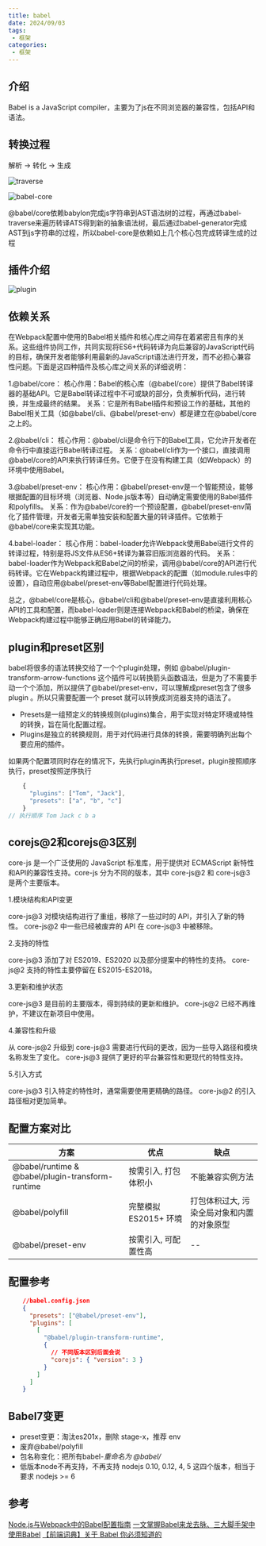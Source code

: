 ```yaml
---
title: babel
date: 2024/09/03
tags:
 - 框架
categories:
 - 框架
---
```


## 介绍

Babel is a JavaScript compiler，主要为了js在不同浏览器的兼容性，包括API和语法。

## 转换过程

解析 -> 转化 -> 生成

![traverse](./assets/babel/traverse.png "traverse")

![babel-core](./assets/babel/core.png "babel-core")

@babel/core依赖babylon完成js字符串到AST语法树的过程，再通过babel-traverse来遍历转译ATS得到新的抽象语法树，最后通过babel-generator完成AST到js字符串的过程，所以babel-core是依赖如上几个核心包完成转译生成的过程

## 插件介绍

![plugin](./assets/babel/plugin.png "plugin")

## 依赖关系

在Webpack配置中使用的Babel相关插件和核心库之间存在着紧密且有序的关系。这些组件协同工作，共同实现将ES6+代码转译为向后兼容的JavaScript代码的目标，确保开发者能够利用最新的JavaScript语法进行开发，而不必担心兼容性问题。下面是这四种插件及核心库之间关系的详细说明：

1.@babel/core：
核心作用：Babel的核心库（@babel/core）提供了Babel转译器的基础API。它是Babel转译过程中不可或缺的部分，负责解析代码，进行转换，并生成最终的结果。
关系：它是所有Babel插件和预设工作的基础，其他的Babel相关工具（如@babel/cli、@babel/preset-env）都是建立在@babel/core之上的。

2.@babel/cli：
核心作用：@babel/cli是命令行下的Babel工具，它允许开发者在命令行中直接运行Babel转译过程。
关系：@babel/cli作为一个接口，直接调用@babel/core的API来执行转译任务。它便于在没有构建工具（如Webpack）的环境中使用Babel。

3.@babel/preset-env：
核心作用：@babel/preset-env是一个智能预设，能够根据配置的目标环境（浏览器、Node.js版本等）自动确定需要使用的Babel插件和polyfills。
关系：作为@babel/core的一个预设配置，@babel/preset-env简化了插件管理，开发者无需单独安装和配置大量的转译插件。它依赖于@babel/core来实现其功能。

4.babel-loader：
核心作用：babel-loader允许Webpack使用Babel进行文件的转译过程，特别是将JS文件从ES6+转译为兼容旧版浏览器的代码。
关系：babel-loader作为Webpack和Babel之间的桥梁，调用@babel/core的API进行代码转译。它在Webpack构建过程中，根据Webpack的配置（如module.rules中的设置），自动应用@babel/preset-env等Babel配置进行代码处理。

总之，@babel/core是核心，@babel/cli和@babel/preset-env是直接利用核心API的工具和配置，而babel-loader则是连接Webpack和Babel的桥梁，确保在Webpack构建过程中能够正确应用Babel的转译能力。

## plugin和preset区别

babel将很多的语法转换交给了一个个plugin处理，例如 @babel/plugin-transform-arrow-functions 这个插件可以转换箭头函数语法，但是为了不需要手动一个个添加，所以提供了@babel/preset-env，可以理解成preset包含了很多 plugin 。所以只需要配置一个 preset 就可以转换成浏览器支持的语法了。

* Presets是一组预定义的转换规则(plugins)集合，用于实现对特定环境或特性的转换，旨在简化配置过程。
* Plugins是独立的转换规则，用于对代码进行具体的转换，需要明确列出每个要应用的插件。

如果两个配置项同时存在的情况下，先执行plugin再执行preset，plugin按照顺序执行，preset按照逆序执行

```js
    {
      "plugins": ["Tom", "Jack"],
      "presets": ["a", "b", "c"]
    }
// 执行顺序 Tom Jack c b a
```

## corejs@2和corejs@3区别

core-js 是一个广泛使用的 JavaScript 标准库，用于提供对 ECMAScript 新特性和API的兼容性支持。core-js 分为不同的版本，其中 core-js@2 和 core-js@3 是两个主要版本。

1.模块结构和API变更

core-js@3 对模块结构进行了重组，移除了一些过时的 API，并引入了新的特性。
core-js@2 中一些已经被废弃的 API 在 core-js@3 中被移除。

2.支持的特性

core-js@3 添加了对 ES2019、ES2020 以及部分提案中的特性的支持。
core-js@2 支持的特性主要停留在 ES2015-ES2018。

3.更新和维护状态

core-js@3 是目前的主要版本，得到持续的更新和维护。
core-js@2 已经不再维护，不建议在新项目中使用。

4.兼容性和升级

从 core-js@2 升级到 core-js@3 需要进行代码的更改，因为一些导入路径和模块名称发生了变化。
core-js@3 提供了更好的平台兼容性和更现代的特性支持。

5.引入方式

core-js@3 引入特定的特性时，通常需要使用更精确的路径。
core-js@2 的引入路径相对更加简单。

## 配置方案对比

| 方案                                               | 优点               |   缺点                    |
|--------------------------------------------------|------------------|-------------------------|
| @babel/runtime & @babel/plugin-transform-runtime | 按需引入, 打包体积小      |  不能兼容实例方法               |
| @babel/polyfill                                  | 完整模拟 ES2015+ 环境  | 打包体积过大, 污染全局对象和内置的对象原型  |
| @babel/preset-env                                | 按需引入, 可配置性高      | --                      |

## 配置参考

```json
    //babel.config.json
    {
      "presets": ["@babel/preset-env"],
      "plugins": [
        [
          "@babel/plugin-transform-runtime",
          {
            // 不同版本区别后面会说
            "corejs": { "version": 3 }
          }
        ]
      ]
    }
```

## Babel7变更

* preset变更：淘汰es201x，删除 stage-x，推荐 env
* 废弃@babel/polyfill
* 包名称变化：把所有babel-*重命名为 @babel/*
* 低版本node不再支持，不再支持 nodejs 0.10, 0.12, 4, 5 这四个版本，相当于要求 nodejs >= 6

## 参考

[Node.js与Webpack中的Babel配置指南](https://juejin.cn/post/7345695255847878665?searchId=20240327104934EC1792762FD32461D4C8)
[一文掌握Babel来龙去脉、三大脚手架中使用Babel](https://juejin.cn/post/7284144079716728873?searchId=20240328111425B9210DD728AD18F0894D)
[【前端词典】关于 Babel 你必须知道的](https://juejin.cn/post/6844903894305210382?searchId=20240328111425B9210DD728AD18F0894D#heading-10)